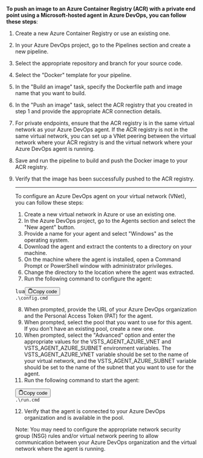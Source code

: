 **To push an image to an Azure Container Registry (ACR) with a private end point using a Microsoft-hosted agent in Azure DevOps, you can follow these steps**:

1. Create a new Azure Container Registry or use an existing one.
2. In your Azure DevOps project, go to the Pipelines section and create a new pipeline.
3. Select the appropriate repository and branch for your source code.
4. Select the "Docker" template for your pipeline.
5. In the "Build an image" task, specify the Dockerfile path and image name that you want to build.
6. In the "Push an image" task, select the ACR registry that you created in step 1 and provide the appropriate ACR connection details.
7. For private endpoints, ensure that the ACR registry is in the same virtual network as your Azure DevOps agent. If the ACR registry is not in the same virtual network, you can set up a VNet peering between the virtual network where your ACR registry is and the virtual network where your Azure DevOps agent is running.
8. Save and run the pipeline to build and push the Docker image to your ACR registry.
9. Verify that the image has been successfully pushed to the ACR registry.

   ---



   To configure an Azure DevOps agent on your virtual network (VNet), you can follow these steps:


   1. Create a new virtual network in Azure or use an existing one.
   2. In the Azure DevOps project, go to the Agents section and select the "New agent" button.
   3. Provide a name for your agent and select "Windows" as the operating system.
   4. Download the agent and extract the contents to a directory on your machine.
   5. On the machine where the agent is installed, open a Command Prompt or PowerShell window with administrator privileges.
   6. Change the directory to the location where the agent was extracted.
   7. Run the following command to configure the agent:

   <pre><div class="bg-black mb-4 rounded-md"><div class="flex items-center relative text-gray-200 bg-gray-800 px-4 py-2 text-xs font-sans"><span class="">lua</span><button class="flex ml-auto gap-2"><svg stroke="currentColor" fill="none" stroke-width="2" viewBox="0 0 24 24" stroke-linecap="round" stroke-linejoin="round" class="h-4 w-4" height="1em" width="1em" xmlns="http://www.w3.org/2000/svg"><path d="M16 4h2a2 2 0 0 1 2 2v14a2 2 0 0 1-2 2H6a2 2 0 0 1-2-2V6a2 2 0 0 1 2-2h2"></path><rect x="8" y="2" width="8" height="4" rx="1" ry="1"></rect></svg>Copy code</button></div><div class="p-4 overflow-y-auto"><code class="!whitespace-pre hljs language-lua">.\config.cmd
   </code></div></div></pre>

   8. When prompted, provide the URL of your Azure DevOps organization and the Personal Access Token (PAT) for the agent.
   9. When prompted, select the pool that you want to use for this agent. If you don't have an existing pool, create a new one.
   10. When prompted, select the "Advanced" option and enter the appropriate values for the VSTS_AGENT_AZURE_VNET and VSTS_AGENT_AZURE_SUBNET environment variables. The VSTS_AGENT_AZURE_VNET variable should be set to the name of your virtual network, and the VSTS_AGENT_AZURE_SUBNET variable should be set to the name of the subnet that you want to use for the agent.
   11. Run the following command to start the agent:

   <pre><div class="bg-black mb-4 rounded-md"><div class="flex items-center relative text-gray-200 bg-gray-800 px-4 py-2 text-xs font-sans"><button class="flex ml-auto gap-2"><svg stroke="currentColor" fill="none" stroke-width="2" viewBox="0 0 24 24" stroke-linecap="round" stroke-linejoin="round" class="h-4 w-4" height="1em" width="1em" xmlns="http://www.w3.org/2000/svg"><path d="M16 4h2a2 2 0 0 1 2 2v14a2 2 0 0 1-2 2H6a2 2 0 0 1-2-2V6a2 2 0 0 1 2-2h2"></path><rect x="8" y="2" width="8" height="4" rx="1" ry="1"></rect></svg>Copy code</button></div><div class="p-4 overflow-y-auto"><code class="!whitespace-pre hljs">.\run.cmd
   </code></div></div></pre>

   12. Verify that the agent is connected to your Azure DevOps organization and is available in the pool.

   Note: You may need to configure the appropriate network security group (NSG) rules and/or virtual network peering to allow communication between your Azure DevOps organization and the virtual network where the agent is running.
